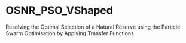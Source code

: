 # OSNR_PSO_VShaped

Resolving the Optimal Selection of a Natural Reserve using the Particle Swarm Optimisation by Applying Transfer Functions